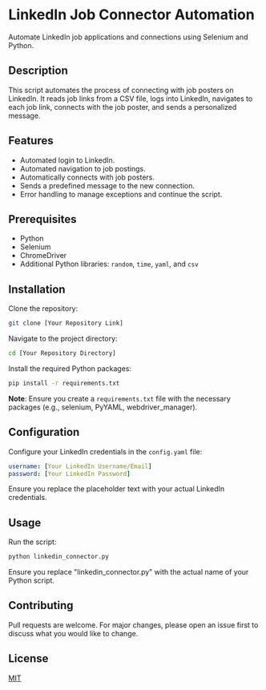 # LinkedIn Job Connector Automation

Automate LinkedIn job applications and connections using Selenium and Python.

## Description

This script automates the process of connecting with job posters on LinkedIn. It reads job links from a CSV file, logs into LinkedIn, navigates to each job link, connects with the job poster, and sends a personalized message.

## Features

- Automated login to LinkedIn.
- Automated navigation to job postings.
- Automatically connects with job posters.
- Sends a predefined message to the new connection.
- Error handling to manage exceptions and continue the script.

## Prerequisites

- Python
- Selenium
- ChromeDriver
- Additional Python libraries: `random`, `time`, `yaml`, and `csv`

## Installation

Clone the repository:

```bash
git clone [Your Repository Link]
```

Navigate to the project directory:

```bash
cd [Your Repository Directory]
```

Install the required Python packages:

```bash
pip install -r requirements.txt
```

**Note**: Ensure you create a `requirements.txt` file with the necessary packages (e.g., selenium, PyYAML, webdriver_manager).

## Configuration

Configure your LinkedIn credentials in the `config.yaml` file:

```yaml
username: [Your LinkedIn Username/Email]
password: [Your LinkedIn Password]
```

Ensure you replace the placeholder text with your actual LinkedIn credentials.

## Usage

Run the script:

```bash
python linkedin_connector.py
```

Ensure you replace "linkedin_connector.py" with the actual name of your Python script.

## Contributing

Pull requests are welcome. For major changes, please open an issue first to discuss what you would like to change.

## License

[MIT](https://choosealicense.com/licenses/mit/)
